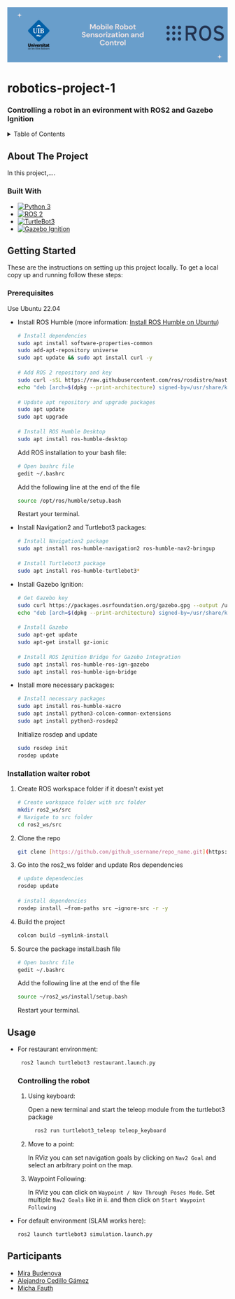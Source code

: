 <!-- PROJECT LOGO -->
<div align="left">
    <img src="docs/media/banner.png" alt="Banner" >
</div>
 
 # robotics-project-1

<a id="readme-top"></a>


  
 

<h3 align="left">Controlling a robot in an evironment with ROS2 and Gazebo Ignition</h3>



<!-- TABLE OF CONTENTS -->
<details>
  <summary>Table of Contents</summary>
  <ol>
    <li>
      <a href="#about-the-project">About The Project</a>
      <ul>
        <li><a href="#built-with">Built With</a></li>
      </ul>
    </li>
    <li>
      <a href="#getting-started">Getting Started</a>
      <ul>
        <li><a href="#prerequisites">Prerequisites</a></li>
        <li><a href="#installation">Installation</a></li>
      </ul>
    </li>
    <li><a href="#usage">Usage</a></li>
    <li><a href="#Participants">Contact</a></li>
  </ol>
</details>



<!-- ABOUT THE PROJECT -->
## About The Project

In this project,....




### Built With
* [![Python 3][Python-badge]][Python-url]
* [![ROS 2][ROS2-badge]][ROS2-url]
* [![TurtleBot3][TurtleBot3-badge]][TurtleBot3-url]
* [![Gazebo Ignition][Gazebo-badge]][Gazebo-url]






<!-- GETTING STARTED -->
## Getting Started

These are the instructions on setting up this project locally. To get a local copy up and running follow these steps:

### Prerequisites

Use Ubuntu 22.04

- Install ROS Humble (more information: [Install ROS Humble on Ubuntu](https://docs.ros.org/en/humble/Installation/Ubuntu-Install-Debs.html))
  
    ```bash
    # Install dependencies
    sudo apt install software-properties-common
    sudo add-apt-repository universe
    sudo apt update && sudo apt install curl -y
    
    # Add ROS 2 repository and key
    sudo curl -sSL https://raw.githubusercontent.com/ros/rosdistro/master/ros.key -o /usr/share/keyrings/ros-archive-keyring.gpg
    echo "deb [arch=$(dpkg --print-architecture) signed-by=/usr/share/keyrings/ros-archive-keyring.gpg] http://packages.ros.org/ros2/ubuntu $(. /etc/os-release && echo $UBUNTU_CODENAME) main" | sudo tee /etc/apt/sources.list.d/ros2.list > /dev/null
    
    # Update apt repository and upgrade packages
    sudo apt update
    sudo apt upgrade
    
    # Install ROS Humble Desktop
    sudo apt install ros-humble-desktop
    ```
    
  Add ROS installation to your bash file:
  ```bash
  # Open bashrc file
  gedit ~/.bashrc
  ```
  
  Add the following line at the end of the file
  ```bash
  source /opt/ros/humble/setup.bash
  ```
  
  Restart your terminal.
    
- Install Navigation2 and Turtlebot3 packages:
    ```bash
    # Install Navigation2 package
    sudo apt install ros-humble-navigation2 ros-humble-nav2-bringup
    
    # Install Turtlebot3 package
    sudo apt install ros-humble-turtlebot3*
    ```
    
- Install Gazebo Ignition:
    ```bash
    # Get Gazebo key
    sudo curl https://packages.osrfoundation.org/gazebo.gpg --output /usr/share/keyrings/pkgs-osrf-archive-keyring.gpg
    echo "deb [arch=$(dpkg --print-architecture) signed-by=/usr/share/keyrings/pkgs-osrf-archive-keyring.gpg] http://packages.osrfoundation.org/gazebo/ubuntu-stable $(lsb_release -cs) main" | sudo tee /etc/apt/sources.list.d/gazebo-stable.list > /dev/null
    
    # Install Gazebo
    sudo apt-get update
    sudo apt-get install gz-ionic

    # Install ROS Ignition Bridge for Gazebo Integration
    sudo apt install ros-humble-ros-ign-gazebo
    sudo apt install ros-humble-ign-bridge
    ```
- Install more necessary packages:
  ```bash
  # Install necessary packages
  sudo apt install ros-humble-xacro
  sudo apt install python3-colcon-common-extensions
  sudo apt install python3-rosdep2
  ```
  Initialize rosdep and update
  ```bash
  sudo rosdep init
  rosdep update
  ```



### Installation waiter robot

1. Create ROS workspace folder if it doesn't exist yet
    ```bash
    # Create workspace folder with src folder
    mkdir ros2_ws/src
    # Navigate to src folder
    cd ros2_ws/src
     ```
2. Clone the repo
   ```bash
   git clone [https://github.com/github_username/repo_name.git](https://github.com/mirabud/robotics-project-1.git)
   ```
3. Go into the ros2_ws folder and update Ros dependencies
   ```bash
   # update dependencies
   rosdep update
   
   # install dependencies
   rosdep install –from-paths src –ignore-src -r -y
   ```
5. Build the project
   ```bash
   colcon build –symlink-install
   ```
6. Source the package install.bash file
   ```bash
   # Open bashrc file
   gedit ~/.bashrc
   ```
  
   Add the following line at the end of the file
   ```bash
   source ~/ros2_ws/install/setup.bash
   ```
   Restart your terminal.




<!-- USAGE EXAMPLES -->
## Usage
* For restaurant environment:
  ```bash
   ros2 launch turtlebot3 restaurant.launch.py
   ```
    ### Controlling the robot
  1. Using keyboard: 
  
     Open a new terminal and start the teleop module from the turtlebot3 package
     ```bash
       ros2 run turtlebot3_teleop teleop_keyboard
     ```
  3. Move to a point:
     
     In RViz you can set navigation goals by clicking on `Nav2 Goal` and select an arbitrary point on the map.
  5. Waypoint Following:
  
     In RViz you can click on `Waypoint / Nav Through Poses Mode`. Set multiple `Nav2 Goals` like in ii. and then click on `Start Waypoint Following`
  
* For default environment (SLAM works here):
   ```bash
   ros2 launch turtlebot3 simulation.launch.py
   ```
  



<!-- CONTACT -->


<!-- MARKDOWN LINKS & IMAGES -->
[ROS2-badge]: https://img.shields.io/badge/ROS%202-5A1B28?style=for-the-badge&logo=ros&logoColor=white
[ROS2-url]: https://index.ros.org/doc/ros2/
[TurtleBot3-badge]: https://img.shields.io/badge/TurtleBot3-009CDE?style=for-the-badge&logo=turtlebot3&logoColor=white
[TurtleBot3-url]: https://www.turtlebot.com/
[Gazebo-badge]: https://img.shields.io/badge/Gazebo%20Ignition-2F5A5B?style=for-the-badge&logo=ignition&logoColor=white
[Gazebo-url]: https://ignitionrobotics.org/
[Python-badge]: https://img.shields.io/badge/Python-3.8%2B-3776AB?style=for-the-badge&logo=python&logoColor=white
[Python-url]: https://www.python.org/

## Participants
- [Mira Budenova](https://github.com/mirabud)
- [Alejandro Cedillo Gámez](https://github.com/alexcega)
- [Micha Fauth](https://github.com/michafauth99)
